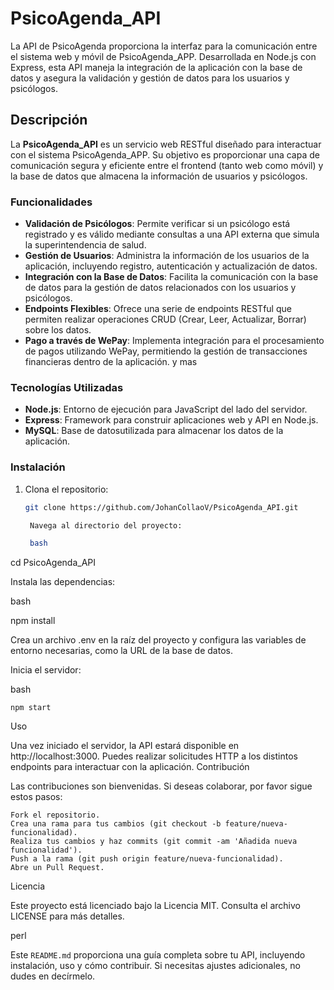 # PsicoAgenda_API

La API de PsicoAgenda proporciona la interfaz para la comunicación entre el sistema web y móvil de PsicoAgenda_APP. Desarrollada en Node.js con Express, esta API maneja la integración de la aplicación con la base de datos y asegura la validación y gestión de datos para los usuarios y psicólogos.

## Descripción

La **PsicoAgenda_API** es un servicio web RESTful diseñado para interactuar con el sistema PsicoAgenda_APP. Su objetivo es proporcionar una capa de comunicación segura y eficiente entre el frontend (tanto web como móvil) y la base de datos que almacena la información de usuarios y psicólogos.

### Funcionalidades

- **Validación de Psicólogos**: Permite verificar si un psicólogo está registrado y es válido mediante consultas a una API externa que simula la superintendencia de salud.
- **Gestión de Usuarios**: Administra la información de los usuarios de la aplicación, incluyendo registro, autenticación y actualización de datos.
- **Integración con la Base de Datos**: Facilita la comunicación con la base de datos para la gestión de datos relacionados con los usuarios y psicólogos.
- **Endpoints Flexibles**: Ofrece una serie de endpoints RESTful que permiten realizar operaciones CRUD (Crear, Leer, Actualizar, Borrar) sobre los datos.
- **Pago a través de WePay**: Implementa integración para el procesamiento de pagos utilizando WePay, permitiendo la gestión de transacciones financieras dentro de la aplicación.
  y mas


### Tecnologías Utilizadas

- **Node.js**: Entorno de ejecución para JavaScript del lado del servidor.
- **Express**: Framework para construir aplicaciones web y API en Node.js.
- **MySQL**: Base de datosutilizada para almacenar los datos de la aplicación.


### Instalación

1. Clona el repositorio:
   ```bash
   git clone https://github.com/JohanCollaoV/PsicoAgenda_API.git

    Navega al directorio del proyecto:

    bash

cd PsicoAgenda_API

Instala las dependencias:

bash

npm install

Crea un archivo .env en la raíz del proyecto y configura las variables de entorno necesarias, como la URL de la base de datos.

Inicia el servidor:

bash

    npm start

Uso

Una vez iniciado el servidor, la API estará disponible en http://localhost:3000. Puedes realizar solicitudes HTTP a los distintos endpoints para interactuar con la aplicación.
Contribución

Las contribuciones son bienvenidas. Si deseas colaborar, por favor sigue estos pasos:

    Fork el repositorio.
    Crea una rama para tus cambios (git checkout -b feature/nueva-funcionalidad).
    Realiza tus cambios y haz commits (git commit -am 'Añadida nueva funcionalidad').
    Push a la rama (git push origin feature/nueva-funcionalidad).
    Abre un Pull Request.

Licencia

Este proyecto está licenciado bajo la Licencia MIT. Consulta el archivo LICENSE para más detalles.

perl


Este `README.md` proporciona una guía completa sobre tu API, incluyendo instalación, uso y cómo contribuir. Si necesitas ajustes adicionales, no dudes en decírmelo.

